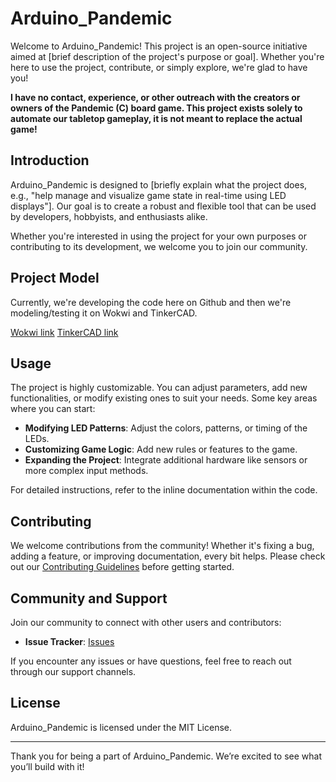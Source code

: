 # Arduino_Pandemic

Welcome to Arduino_Pandemic! This project is an open-source initiative aimed at [brief description of the project's purpose or goal]. Whether you're here to use the project, contribute, or simply explore, we're glad to have you!

**I have no contact, experience, or other outreach with the creators or owners of the Pandemic (C) board game. This project exists solely to automate our tabletop gameplay, it is not meant to replace the actual game!**

## Introduction

Arduino_Pandemic is designed to [briefly explain what the project does, e.g., "help manage and visualize game state in real-time using LED displays"]. Our goal is to create a robust and flexible tool that can be used by developers, hobbyists, and enthusiasts alike.

Whether you're interested in using the project for your own purposes or contributing to its development, we welcome you to join our community.

## Project Model    

Currently, we're developing the code here on Github and then we're modeling/testing it on Wokwi and TinkerCAD. 

[Wokwi link](https://wokwi.com/projects/382302255045529601)
[TinkerCAD link](https://www.tinkercad.com/things/7ZGFPbea1wG-arduino-pandemic)

## Usage

The project is highly customizable. You can adjust parameters, add new functionalities, or modify existing ones to suit your needs. Some key areas where you can start:

- **Modifying LED Patterns**: Adjust the colors, patterns, or timing of the LEDs.
- **Customizing Game Logic**: Add new rules or features to the game.
- **Expanding the Project**: Integrate additional hardware like sensors or more complex input methods.

For detailed instructions, refer to the inline documentation within the code.

## Contributing

We welcome contributions from the community! Whether it's fixing a bug, adding a feature, or improving documentation, every bit helps. Please check out our [Contributing Guidelines](https://github.com/rowingdude/Arduino_Pandemic/blob/main/CONTRIBUTING.md) before getting started.

## Community and Support

Join our community to connect with other users and contributors:

- **Issue Tracker**: [Issues](https://github.com/rowingdude/Arduino_Pandemic/issues)


If you encounter any issues or have questions, feel free to reach out through our support channels.

## License

Arduino_Pandemic is licensed under the MIT License. 

---

Thank you for being a part of Arduino_Pandemic. We’re excited to see what you’ll build with it!

